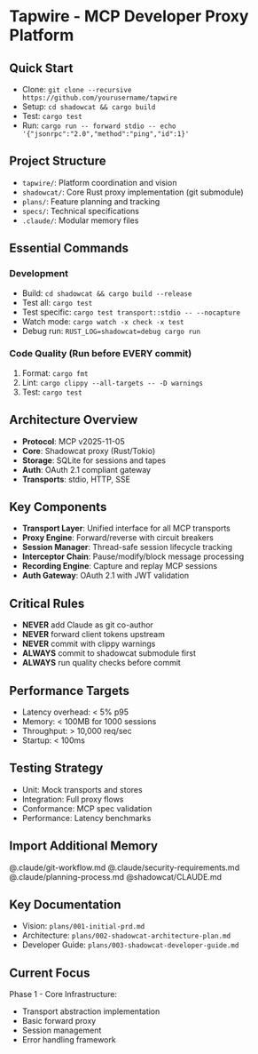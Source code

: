 # Tapwire - MCP Developer Proxy Platform

## Quick Start
- Clone: `git clone --recursive https://github.com/yourusername/tapwire`
- Setup: `cd shadowcat && cargo build`
- Test: `cargo test`
- Run: `cargo run -- forward stdio -- echo '{"jsonrpc":"2.0","method":"ping","id":1}'`

## Project Structure
- `tapwire/`: Platform coordination and vision
- `shadowcat/`: Core Rust proxy implementation (git submodule)
- `plans/`: Feature planning and tracking
- `specs/`: Technical specifications
- `.claude/`: Modular memory files

## Essential Commands

### Development
- Build: `cd shadowcat && cargo build --release`
- Test all: `cargo test`
- Test specific: `cargo test transport::stdio -- --nocapture`
- Watch mode: `cargo watch -x check -x test`
- Debug run: `RUST_LOG=shadowcat=debug cargo run`

### Code Quality (Run before EVERY commit)
1. Format: `cargo fmt`
2. Lint: `cargo clippy --all-targets -- -D warnings`
3. Test: `cargo test`

## Architecture Overview
- **Protocol**: MCP v2025-11-05
- **Core**: Shadowcat proxy (Rust/Tokio)
- **Storage**: SQLite for sessions and tapes
- **Auth**: OAuth 2.1 compliant gateway
- **Transports**: stdio, HTTP, SSE

## Key Components
- **Transport Layer**: Unified interface for all MCP transports
- **Proxy Engine**: Forward/reverse with circuit breakers
- **Session Manager**: Thread-safe session lifecycle tracking
- **Interceptor Chain**: Pause/modify/block message processing
- **Recording Engine**: Capture and replay MCP sessions
- **Auth Gateway**: OAuth 2.1 with JWT validation

## Critical Rules
- **NEVER** add Claude as git co-author
- **NEVER** forward client tokens upstream
- **NEVER** commit with clippy warnings
- **ALWAYS** commit to shadowcat submodule first
- **ALWAYS** run quality checks before commit

## Performance Targets
- Latency overhead: < 5% p95
- Memory: < 100MB for 1000 sessions
- Throughput: > 10,000 req/sec
- Startup: < 100ms

## Testing Strategy
- Unit: Mock transports and stores
- Integration: Full proxy flows
- Conformance: MCP spec validation
- Performance: Latency benchmarks

## Import Additional Memory
@.claude/git-workflow.md
@.claude/security-requirements.md
@.claude/planning-process.md
@shadowcat/CLAUDE.md

## Key Documentation
- Vision: `plans/001-initial-prd.md`
- Architecture: `plans/002-shadowcat-architecture-plan.md`
- Developer Guide: `plans/003-shadowcat-developer-guide.md`

## Current Focus
Phase 1 - Core Infrastructure:
- Transport abstraction implementation
- Basic forward proxy
- Session management
- Error handling framework